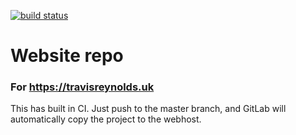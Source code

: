 [![build status](https://gitlab.com/travisreynolds/website/badges/master/build.svg)](https://gitlab.com/travisreynolds/website/commits/master)

# Website repo
### For https://travisreynolds.uk


This has built in CI. Just push to the master branch, and GitLab will automatically copy the project to the webhost.